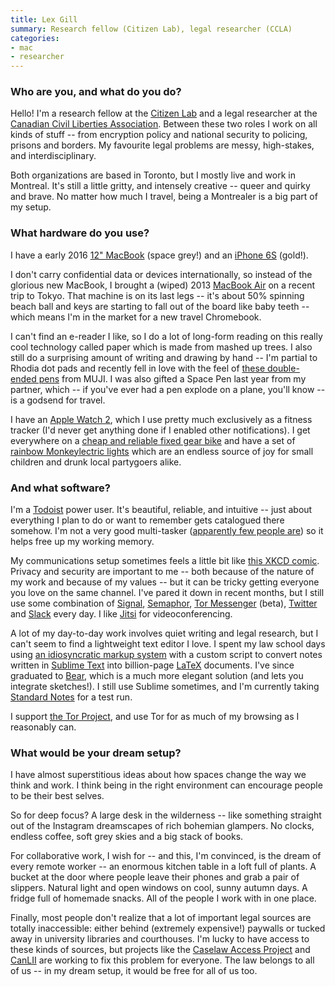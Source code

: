 ```yaml
---
title: Lex Gill
summary: Research fellow (Citizen Lab), legal researcher (CCLA)
categories:
- mac
- researcher
---
```


### Who are you, and what do you do?

Hello! I'm a research fellow at the [Citizen Lab](https://citizenlab.ca/ "A research lab inside the University of Toronto.") and a legal researcher at the [Canadian Civil Liberties Association](https://ccla.org/ "A Canadian group fighting for civil liberties and human rights."). Between these two roles I work on all kinds of stuff -- from encryption policy and national security to policing, prisons and borders. My favourite legal problems are messy, high-stakes, and interdisciplinary. 

Both organizations are based in Toronto, but I mostly live and work in Montreal. It's still a little gritty, and intensely creative -- queer and quirky and brave. No matter how much I travel, being a Montrealer is a big part of my setup. 

### What hardware do you use?

I have a early 2016 [12" MacBook][macbook.2] (space grey!) and an [iPhone 6S][iphone-6s] (gold!).

I don't carry confidential data or devices internationally, so instead of the glorious new MacBook, I brought a (wiped) 2013 [MacBook Air][macbook-air] on a recent trip to Tokyo. That machine is on its last legs -- it's about 50% spinning beach ball and keys are starting to fall out of the board like baby teeth -- which means I'm in the market for a new travel Chromebook. 

I can't find an e-reader I like, so I do a lot of long-form reading on this really cool technology called paper which is made from mashed up trees. I also still do a surprising amount of writing and drawing by hand -- I'm partial to Rhodia dot pads and recently fell in love with the feel of [these double-ended pens][double-ended-hybrid-hexagonal-pen] from MUJI. I was also gifted a Space Pen last year from my partner, which -- if you've ever had a pen explode on a plane, you'll know -- is a godsend for travel.

I have an [Apple Watch 2][apple-watch-series-2], which I use pretty much exclusively as a fitness tracker (I'd never get anything done if I enabled other notifications). I get everywhere on a [cheap and reliable fixed gear bike][draft-lite] and have a set of [rainbow Monkeylectric lights][m204] which are an endless source of joy for small children and drunk local partygoers alike.

### And what software?

I'm a [Todoist][] power user. It's beautiful, reliable, and intuitive -- just about everything I plan to do or want to remember gets catalogued there somehow. I'm not a very good multi-tasker ([apparently few people are](http://nymag.com/scienceofus/article/high-intensity-interval-training-work-productivity-breaks.html "A NYMag article about managing time.")) so it helps free up my working memory. 

My communications setup sometimes feels a little bit like [this XKCD comic](https://xkcd.com/1810/ "An XKCD comic about chat systems."). Privacy and security are important to me -- both because of the nature of my work and because of my values -- but it can be tricky getting everyone you love on the same channel. I've pared it down in recent months, but I still use some combination of [Signal][], [Semaphor][], [Tor Messenger][tor-messenger] (beta), [Twitter](https://twitter.com/lex_is "Lex's Twitter account.") and [Slack][] every day. I like [Jitsi][] for videoconferencing.

A lot of my day-to-day work involves quiet writing and legal research, but I can't seem to find a lightweight text editor I love. I spent my law school days using [an idiosyncratic markup system][lawtex] with a custom script to convert notes written in [Sublime Text][sublime-text] into billion-page [LaTeX][] documents. I've since graduated to [Bear][], which is a much more elegant solution (and lets you integrate sketches!). I still use Sublime sometimes, and I'm currently taking [Standard Notes][standard-notes] for a test run.

I support [the Tor Project][tor], and use Tor for as much of my browsing as I reasonably can. 

### What would be your dream setup?

I have almost superstitious ideas about how spaces change the way we think and work. I think being in the right environment can encourage people to be their best selves. 

So for deep focus? A large desk in the wilderness -- like something straight out of the Instagram dreamscapes of rich bohemian glampers. No clocks, endless coffee, soft grey skies and a big stack of books. 

For collaborative work, I wish for -- and this, I'm convinced, is the dream of every remote worker -- an enormous kitchen table in a loft full of plants. A bucket at the door where people leave their phones and grab a pair of slippers. Natural light and open windows on cool, sunny autumn days. A fridge full of homemade snacks. All of the people I work with in one place. 

Finally, most people don't realize that a lot of important legal sources are totally inaccessible: either behind (extremely expensive!) paywalls or tucked away in university libraries and courthouses. I'm lucky to have access to these kinds of sources, but projects like the [Caselaw Access Project](http://lil.law.harvard.edu/projects/caselaw-access-project/ "A Harvard project providing online access to US case law.") and [CanLII](https://www.canlii.org/en "An institute providing online access to Canadian case law.") are working to fix this problem for everyone. The law belongs to all of us -- in my dream setup, it would be free for all of us too.

[iphone-6s]: https://en.wikipedia.org/wiki/IPhone_6S "A smartphone."
[apple-watch-series-2]: https://www.apple.com/apple-watch-series-2/ "A smartwatch."
[macbook-air]: https://www.apple.com/macbook-air/ "A very thin laptop."
[m204]: https://www.monkeylectric.com/wheel_light_comparison/ "A set of rainbow-coloured lights for bike wheels."
[macbook.2]: https://en.wikipedia.org/wiki/MacBook_(2015_version) "A very thin 12 inch laptop."
[draft-lite]: http://www.sebikes.com/archive/2012/draft-lite- "A fixed gear bike."
[double-ended-hybrid-hexagonal-pen]: http://www.muji.us/store/double-ended-hybrid-hexagonal-pen-black4549337389779.html "A pen."
[todoist]: https://todoist.com/ "A to-do service."
[tor]: https://www.torproject.org/ "A software and network package for protecting your anonymity."
[tor-messenger]: https://trac.torproject.org/projects/tor/wiki/doc/TorMessenger "A secure cross-platform chat service."
[signal]: https://en.wikipedia.org/wiki/Signal_%28software%29 "An encrypted messaging service."
[semaphor]: https://spideroak.com/personal/semaphor "Encrypted group chat and file sharing software."
[sublime-text]: http://www.sublimetext.com/ "A coder's text editor."
[standard-notes]: https://standardnotes.org/ "A cross-platform encrypted note taking application."
[slack]: https://slack.com/ "A collaboration service."
[jitsi]: https://jitsi.org "Open source video conferencing software."
[bear]: http://www.bear-writer.com "A note taking application for macOS."
[lawtex]: http://rohitnafday.net/software/lawtex/ "A set of LaTeX tools for law school."
[latex]: https://www.latex-project.org/ "Typesetting software."
